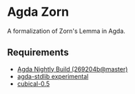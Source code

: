 # Agda Zorn
A formalization of Zorn's Lemma in Agda.

## Requirements

- [Agda Nightly Build (269204b@master)](https://github.com/agda/agda/commit/269204b682d87778ba1038193db05e728cfadbdb)
- [agda-stdlib experimental](https://github.com/agda/agda-stdlib/tree/experimental)
- [cubical-0.5](https://github.com/agda/cubical/tree/master)
